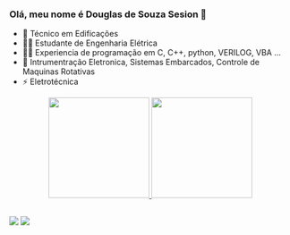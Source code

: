 ### Olá, meu nome é Douglas de Souza Sesion 👋

<!--
**douglasesion/douglasesion** is a ✨ _special_ ✨ repository because its `README.md` (this file) appears on your GitHub profile.
Here are some ideas to get you started:
-->

- 👷 Técnico em Edificações 
- 👨‍🎓 Estudante de Engenharia Elétrica
- 👨‍💻 Experiencia de programação em C, C++, python, VERILOG, VBA ... 
- 🤖 Intrumentração Eletronica, Sistemas Embarcados, Controle de Maquinas Rotativas 
- ⚡ Eletrotécnica 

<div align="center">
  <a href="https://github.com/douglasesion">
  <img height="180em" src="https://github-readme-stats.vercel.app/api?username=douglasesion&show_icons=true&theme=dra&include_all_commits=true&count_private=true"/>
  <img height="180em" src="https://github-readme-stats.vercel.app/api/top-langs/?username=douglasesion&layout=compact&langs_count=7&theme=dra"/>
</div>

##

<div> 
  <a href="https://www.instagram.com/douglas_sesion/" target="_blank"><img src="https://img.shields.io/badge/-Instagram-%23E4405F?style=for-the-badge&logo=instagram&logoColor=white" target="_blank"></a>
  <a href="https://www.linkedin.com/in/douglas-de-souza-sesion-945825234/" target="_blank"><img src="https://img.shields.io/badge/-LinkedIn-%230077B5?style=for-the-badge&logo=linkedin&logoColor=white" target="_blank"></a> 
  <!--
  <a href="https://www.twitch.tv/rafaballerinii" target="_blank"><img src="https://img.shields.io/badge/Twitch-9146FF?style=for-the-badge&logo=twitch&logoColor=white" target="_blank"></a>
   <a href="https://discord.gg/wagxzStdcR" target="_blank"><img src="https://img.shields.io/badge/Discord-7289DA?style=for-the-badge&logo=discord&logoColor=white" target="_blank"></a>
    <a href = "mailto:contatorafaballerini@gmail.com"><img src="https://img.shields.io/badge/-Gmail-%23333?style=for-the-badge&logo=gmail&logoColor=white" target="_blank"></a>
     ![Snake animation](https://github.com/rafaballerini/rafaballerini/blob/output/github-contribution-grid-snake.svg)
 -->
</div>


            
          
